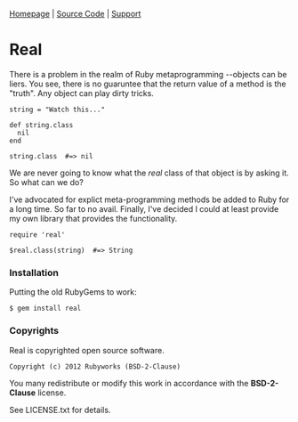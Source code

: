 [Homepage](http://rubyworks.github.com/real) |
[Source Code](http://github.com/rubyworks/real) |
[Support](http://github.com/rubyworks/real/issues)


# Real

There is a problem in the realm of Ruby metaprogramming --objects
can be liers. You see, there is no guaruntee that the return value of 
a method is the "truth". Any object can play dirty tricks.

    string = "Watch this..."

    def string.class
      nil
    end

    string.class  #=> nil

We are never going to know what the *real* class of that object is
by asking it. So what can we do?

I've advocated for explict meta-programming methods be added to Ruby
for a long time. So far to no avail. Finally, I've decided I could 
at least provide my own library that provides the functionality.


    require 'real'

    $real.class(string)  #=> String


### Installation

Putting the old RubyGems to work:

    $ gem install real


### Copyrights

Real is copyrighted open source software.

    Copyright (c) 2012 Rubyworks (BSD-2-Clause)

You many redistribute or modify this work in accordance with the **BSD-2-Clause** license.

See LICENSE.txt for details.
